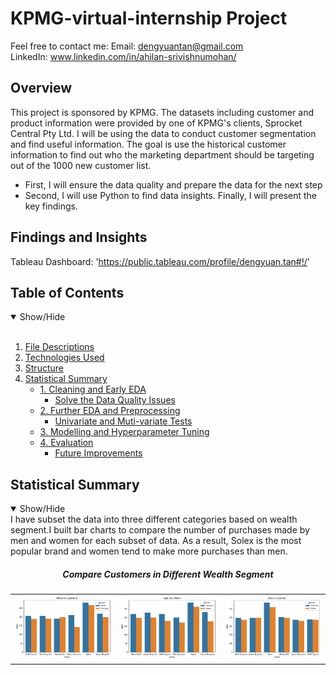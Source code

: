 # KPMG-virtual-internship Project

Feel free to contact me:
Email: dengyuantan@gmail.com <br>
LinkedIn: www.linkedin.com/in/ahilan-srivishnumohan/ <br>
## Overview
This project is sponsored by KPMG. The datasets including customer and product information were provided by one of KPMG's clients, Sprocket Central Pty Ltd. I will be using the data to conduct customer segmentation and find useful information. The goal is use the historical customer information to find out who the marketing department should be targeting out of the 1000 new customer list.
- First, I will ensure the data quality and prepare the data for the next step
- Second, I will use Python to find data insights.
Finally, I will present the key findings.

## Findings and Insights
Tableau Dashboard: 'https://public.tableau.com/profile/dengyuan.tan#!/'

## Table of Contents
<details open>
<summary>Show/Hide</summary>
<br>

1. [ File Descriptions ](#File_Description)
2. [ Technologies Used ](#Technologies_Used)    
3. [ Structure ](#Structure)
4. [ Statistical Summary ](#Statistical_Summary)
   * [ 1. Cleaning and Early EDA ](#Early_EDA_and_Cleaning)
       * [ Solve the Data Quality Issues](#Data_Quality_Issues)
   * [ 2. Further EDA and Preprocessing ](#Further_EDA_and_Preprocessing) 
       * [ Univariate and Muti-variate Tests](#Early_EDA_and_Cleaning)
   * [ 3. Modelling and Hyperparameter Tuning ](#Modelling)
   * [ 4. Evaluation ](#Evaluation)
       * [ Future Improvements ](#Future_Improvements)
</details>

<a name="Executive_Summary"></a>
## Statistical Summary
<details open>
<summary>Show/Hide</summary>
  I have subset the data into three different categories based on wealth segment.I built bar charts to compare the number of purchases made by men and women
  for each subset of data. As a result, Solex is the most popular brand and women tend to make more purchases than men.
<h5 align="center">Compare Customers in Different Wealth Segment</h5>
  <table>
  <tr>
    <td><img src="https://github.com/Dennieeeee/KPMG-Customer-Analytics-Project/blob/master/Images/Affluent.png" width=350></td>
    <td><img src="https://github.com/Dennieeeee/KPMG-Customer-Analytics-Project/blob/master/Images/High%20Net%20Worth.png" width=350></td>
    <td><img src="https://github.com/Dennieeeee/KPMG-Customer-Analytics-Project/blob/master/Images/Mass%20Customer.png" width=350></td>
  </tr>                                                                                                      
  </table>

</details>

